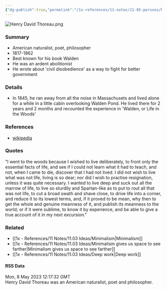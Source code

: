 ```yaml
---
{"dg-publish":true,"permalink":"/1x-references/11-notes/11-05-persons/henry-david-thoreau/","title":"Henry David Thoreau","dgShowBacklinks":false}
---
```


![Henry David Thoreau.png](/img/user/1x%20-%20References/11%20Notes/11.05%20Persons/Henry%20David%20Thoreau.png)

### Summary
- American  naturalist, poet, philosopher
- 1817-1862
- Best known for his book Walden
- He was an ardent abolitionist
- He wrote about 'civil disobedience' as a way to fight for better government

### Details
- In 1845, he ran away from all the noise in Massachusets and lived alone for a while in a little cabin overlooking Walden Pond. He lived there for 2 years and 2 months and recounted the experience in 'Walden, or Life in the Woods'

### References
- [wikipedia](https://en.wikipedia.org/wiki/Henry_David_Thoreau)

### Quotes
"I went to the woods because I wished to live deliberately, to front only the essential facts of life, and see if I could not learn what it had to teach, and not, when I came to die, discover that I had not lived. I did not wish to live what was not life, living is so dear; nor did I wish to practise resignation, unless it was quite necessary. I wanted to live deep and suck out all the marrow of life, to live so sturdily and Spartan-like as to put to rout all that was not life, to cut a broad swath and shave close, to drive life into a corner, and reduce it to its lowest terms, and, if it proved to be mean, why then to get the whole and genuine meanness of it, and publish its meanness to the world; or if it were sublime, to know it by experience, and be able to give a true account of it in my next excursion."

### Related
- [[1x - References/11 Notes/11.03 Ideas/Minimalism\|Minimalism]]
- [[1x - References/11 Notes/11.03 Ideas/Minimalism gives us space to see farther\|Minimalism gives us space to see farther]]
- [[1x - References/11 Notes/11.03 Ideas/Deep work\|Deep work]]

#### RSS Data
<div class='date'>Mon, 8 May 2023 12:17:32 GMT</div>
<div class='description'> Henry David Thoreau was an American naturalist, poet and philosopher. </div>
